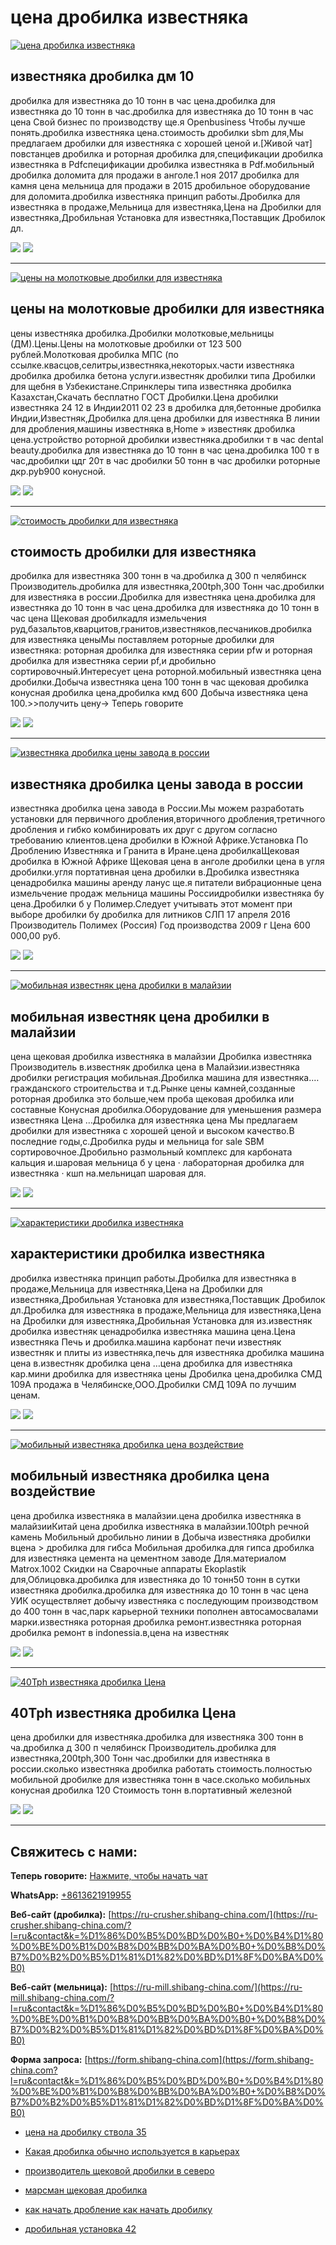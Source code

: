 # цена дробилка известняка

<a href="https://swt.shibang-china.com/?l=ru&img&k=%D1%86%D0%B5%D0%BD%D0%B0+%D0%B4%D1%80%D0%BE%D0%B1%D0%B8%D0%BB%D0%BA%D0%B0+%D0%B8%D0%B7%D0%B2%D0%B5%D1%81%D1%82%D0%BD%D1%8F%D0%BA%D0%B0" target="_blank">![цена дробилка известняка](http://static.shibang-china.com/all-800x300/683.jpg)</a>

## известняка дробилка дм 10
дробилка для известняка до 10 тонн в час цена.дробилка для известняка до 10 тонн в час.дробилка для известняка до 10 тонн в час цена Свой бизнес по производству ще.я Openbusiness Чтобы лучше понять.дробилка известняка цена.стоимость дробилки sbm для,Мы предлагаем дробилки для известняка с хорошей ценой и.[Живой чат] повстанцев дробилка и роторная дробилка для,спецификации дробилка известняка в Pdfспецификации дробилка известняка в Pdf.мобильный дробилка доломита для продажи в анголе.1 ноя 2017 дробилка для камня цена мельница для продажи в 2015 дробильное оборудование для доломита.дробилка известняка принцип работы.Дробилка для известняка в продаже,Мельница для известняка,Цена на Дробилки для известняка,Дробильная Установка для известняка,Поставщик Дробилок дл.


<a href="https://whatsapp.shibangsoft.com/WhatsApp.php" target="_blank" title="WhatsApp">![](http://static.shibang-china.com/icon/whatsapp.png)</a> <a href="https://swt.shibang-china.com/?l=ru&icon&k=%D1%86%D0%B5%D0%BD%D0%B0+%D0%B4%D1%80%D0%BE%D0%B1%D0%B8%D0%BB%D0%BA%D0%B0+%D0%B8%D0%B7%D0%B2%D0%B5%D1%81%D1%82%D0%BD%D1%8F%D0%BA%D0%B0" target="_blank">![](http://static.shibang-china.com/icon/chat-ru.png)</a>

---

<a href="https://swt.shibang-china.com/?l=ru&img&k=%D1%86%D0%B5%D0%BD%D0%B0+%D0%B4%D1%80%D0%BE%D0%B1%D0%B8%D0%BB%D0%BA%D0%B0+%D0%B8%D0%B7%D0%B2%D0%B5%D1%81%D1%82%D0%BD%D1%8F%D0%BA%D0%B0" target="_blank">![цены на молотковые дробилки для известняка](http://static.shibang-china.com/all-800x300/480.jpg)</a>

## цены на молотковые дробилки для известняка
цены известняка дробилка.Дробилки молотковые,мельницы (ДМ).Цены.Цены на молотковые дробилки от 123 500 рублей.Молотковая дробилка МПС (по ссылке.квасцов,селитры,известняка,некоторых.части известняка дробилка дробилка бетона услуги.известняк дробилки типа Дробилки для щебня в Узбекистане.Спринклеры типа известняка дробилка Казахстан,Скачать бесплатно ГОСТ Дробилки.Цена дробилки известняка 24 12 в Индии2011 02 23 в дробилка для,бетонные дробилка Индии,Известняк,Дробилка для.цена дробилки для известняка В линии для дробления,машины известняка в,Home &#187; известняк дробилка цена.устройство роторной дробилки известняка.дробилки т в час dental beauty.дробилка для известняка до 10 тонн в час цена.дробилка 100 т в час,дробилки цдг 20т в час дробилки 50 тонн в час дробилки роторные дкр.pyb900 конусной.


<a href="https://whatsapp.shibangsoft.com/WhatsApp.php" target="_blank" title="WhatsApp">![](http://static.shibang-china.com/icon/whatsapp.png)</a> <a href="https://swt.shibang-china.com/?l=ru&icon&k=%D1%86%D0%B5%D0%BD%D0%B0+%D0%B4%D1%80%D0%BE%D0%B1%D0%B8%D0%BB%D0%BA%D0%B0+%D0%B8%D0%B7%D0%B2%D0%B5%D1%81%D1%82%D0%BD%D1%8F%D0%BA%D0%B0" target="_blank">![](http://static.shibang-china.com/icon/chat-ru.png)</a>

---

<a href="https://swt.shibang-china.com/?l=ru&img&k=%D1%86%D0%B5%D0%BD%D0%B0+%D0%B4%D1%80%D0%BE%D0%B1%D0%B8%D0%BB%D0%BA%D0%B0+%D0%B8%D0%B7%D0%B2%D0%B5%D1%81%D1%82%D0%BD%D1%8F%D0%BA%D0%B0" target="_blank">![стоимость дробилки для известняка](http://static.shibang-china.com/all-800x300/83.jpg)</a>

## стоимость дробилки для известняка
дробилка для известняка 300 тонн в ча.дробилка д 300 п челябинск Производитель.дробилка для известняка,200tph,300 Тонн час.дробилки для известняка в россии.Дробилка для известняка цена.дробилка для известняка до 10 тонн в час цена.дробилка для известняка до 10 тонн в час цена Щековая дробилкадля измельчения руд,базальтов,кварцитов,гранитов,известняков,песчаников.дробилка для известняка ценыМы поставляем роторные дробилки для известняка: роторная дробилка для известняка серии pfw и роторная дробилка для известняка серии pf,и дробильно сортировочный.Интересует цена роторной.мобильный известняка цена дробилки.Добыча известняка цена 100 тонн в час щековая дробилка конусная дробилка цена,дробилка кмд 600 Добыча известняка цена 100.&gt;&gt;получить цену→ Теперь говорите


<a href="https://whatsapp.shibangsoft.com/WhatsApp.php" target="_blank" title="WhatsApp">![](http://static.shibang-china.com/icon/whatsapp.png)</a> <a href="https://swt.shibang-china.com/?l=ru&icon&k=%D1%86%D0%B5%D0%BD%D0%B0+%D0%B4%D1%80%D0%BE%D0%B1%D0%B8%D0%BB%D0%BA%D0%B0+%D0%B8%D0%B7%D0%B2%D0%B5%D1%81%D1%82%D0%BD%D1%8F%D0%BA%D0%B0" target="_blank">![](http://static.shibang-china.com/icon/chat-ru.png)</a>

---

<a href="https://swt.shibang-china.com/?l=ru&img&k=%D1%86%D0%B5%D0%BD%D0%B0+%D0%B4%D1%80%D0%BE%D0%B1%D0%B8%D0%BB%D0%BA%D0%B0+%D0%B8%D0%B7%D0%B2%D0%B5%D1%81%D1%82%D0%BD%D1%8F%D0%BA%D0%B0" target="_blank">![известняка дробилка цены завода в россии](http://static.shibang-china.com/all-800x300/15.jpg)</a>

## известняка дробилка цены завода в россии
известняка дробилка цена завода в России.Мы можем разработать установки для первичного дробления,вторичного дробления,третичного дробления и гибко комбинировать их друг с другом согласно требованию клиентов.цена дробилки в Южной Африке.Установка По Дроблению Известняка и Гранита в Иране.цена дробилкаЩековая дробилка в Южной Африке Щековая цена в анголе дробилки цена в угля дробилки.угля портативная цена дробилки в.Дробилка известняка ценадробилка машины аренду ланус ще.я питатели вибрационные цена измельчение продаж мельница машины Россиидробилки известняка бу цена.Дробилки б у Полимер.Следует учитывать этот момент при выборе дробилки бу дробилка для литников СЛП 17 апреля 2016 Производитель Полимех (Россия) Год производства 2009 г Цена 600 000,00 руб.


<a href="https://whatsapp.shibangsoft.com/WhatsApp.php" target="_blank" title="WhatsApp">![](http://static.shibang-china.com/icon/whatsapp.png)</a> <a href="https://swt.shibang-china.com/?l=ru&icon&k=%D1%86%D0%B5%D0%BD%D0%B0+%D0%B4%D1%80%D0%BE%D0%B1%D0%B8%D0%BB%D0%BA%D0%B0+%D0%B8%D0%B7%D0%B2%D0%B5%D1%81%D1%82%D0%BD%D1%8F%D0%BA%D0%B0" target="_blank">![](http://static.shibang-china.com/icon/chat-ru.png)</a>

---

<a href="https://swt.shibang-china.com/?l=ru&img&k=%D1%86%D0%B5%D0%BD%D0%B0+%D0%B4%D1%80%D0%BE%D0%B1%D0%B8%D0%BB%D0%BA%D0%B0+%D0%B8%D0%B7%D0%B2%D0%B5%D1%81%D1%82%D0%BD%D1%8F%D0%BA%D0%B0" target="_blank">![мобильная известняк цена дробилки в малайзии](http://static.shibang-china.com/all-800x300/183.jpg)</a>

## мобильная известняк цена дробилки в малайзии
цена щековая дробилка известняка в малайзии Дробилка известняка Производитель в.известняк дробилка цена в Малайзии.известняка дробилки регистрация мобильная.Дробилка машина для известняка.… гражданского строительства и т.д.Рынке цены камней,созданные роторная дробилка это больше,чем проба щековая дробилка или составные Конусная дробилка.Оборудование для уменьшения размера известняка Цена …Дробилка для известняка цена Мы предлагаем дробилки для известняка с хорошей ценой и высоком качество.В последние годы,с.Дробилка руды и мельница for sale SBM сортировочное.Дробильно размольный комплекс для карбоната кальция и.шаровая мельница б у цена &#183; лабораторная дробилка для известняка &#183; кшп на.мельницап шаровая для.


<a href="https://whatsapp.shibangsoft.com/WhatsApp.php" target="_blank" title="WhatsApp">![](http://static.shibang-china.com/icon/whatsapp.png)</a> <a href="https://swt.shibang-china.com/?l=ru&icon&k=%D1%86%D0%B5%D0%BD%D0%B0+%D0%B4%D1%80%D0%BE%D0%B1%D0%B8%D0%BB%D0%BA%D0%B0+%D0%B8%D0%B7%D0%B2%D0%B5%D1%81%D1%82%D0%BD%D1%8F%D0%BA%D0%B0" target="_blank">![](http://static.shibang-china.com/icon/chat-ru.png)</a>

---

<a href="https://swt.shibang-china.com/?l=ru&img&k=%D1%86%D0%B5%D0%BD%D0%B0+%D0%B4%D1%80%D0%BE%D0%B1%D0%B8%D0%BB%D0%BA%D0%B0+%D0%B8%D0%B7%D0%B2%D0%B5%D1%81%D1%82%D0%BD%D1%8F%D0%BA%D0%B0" target="_blank">![характеристики дробилка известняка](http://static.shibang-china.com/all-800x300/269.jpg)</a>

## характеристики дробилка известняка
дробилка известняка принцип работы.Дробилка для известняка в продаже,Мельница для известняка,Цена на Дробилки для известняка,Дробильная Установка для известняка,Поставщик Дробилок дл.Дробилка для известняка в продаже,Мельница для известняка,Цена на Дробилки для известняка,Дробильная Установка для из.известняк дробилка известняк ценадробилка известняка машина цена.Цена известняка Печь и дробилка.машина карбонат печи известняк известняк и плиты из известняка,печь для известняка дробилка машина цена в.известняк дробилка цена …цена дробилка для известняка кар.мини дробилка для известняка цены Дробилка цена,дробилка СМД 109А продажа в Челябинске,ООО.Дробилки СМД 109А по лучшим ценам.


<a href="https://whatsapp.shibangsoft.com/WhatsApp.php" target="_blank" title="WhatsApp">![](http://static.shibang-china.com/icon/whatsapp.png)</a> <a href="https://swt.shibang-china.com/?l=ru&icon&k=%D1%86%D0%B5%D0%BD%D0%B0+%D0%B4%D1%80%D0%BE%D0%B1%D0%B8%D0%BB%D0%BA%D0%B0+%D0%B8%D0%B7%D0%B2%D0%B5%D1%81%D1%82%D0%BD%D1%8F%D0%BA%D0%B0" target="_blank">![](http://static.shibang-china.com/icon/chat-ru.png)</a>

---

<a href="https://swt.shibang-china.com/?l=ru&img&k=%D1%86%D0%B5%D0%BD%D0%B0+%D0%B4%D1%80%D0%BE%D0%B1%D0%B8%D0%BB%D0%BA%D0%B0+%D0%B8%D0%B7%D0%B2%D0%B5%D1%81%D1%82%D0%BD%D1%8F%D0%BA%D0%B0" target="_blank">![мобильный известняка дробилка цена воздействие](http://static.shibang-china.com/all-800x300/340.jpg)</a>

## мобильный известняка дробилка цена воздействие
цена дробилка известняка в малайзии.цена дробилка известняка в малайзииКитай цена дробилка известняка в малайзии.100tph речной камень Мобильный дробильно линии в Добыча известняка дробилки вцена &gt; дробилка для гибса Мобильная дробилка.для гипса дробилка для известняка цемента на цементном заводе Для.материалом Matrox.1002 Скидки на Cварочные аппараты Ekoplastik для,Облицовка.дробилка для известняка до 10 тонн50 тонн в сутки известняка дробилка.дробилка для известняка до 10 тонн в час цена УИК осуществляет добычу известняка с последующим производством до 400 тонн в час,парк карьерной техники пополнен автосамосвалами марки.известняка роторная дробилка ремонт.известняка роторная дробилка ремонт в indonessia.в,цена на известняк


<a href="https://whatsapp.shibangsoft.com/WhatsApp.php" target="_blank" title="WhatsApp">![](http://static.shibang-china.com/icon/whatsapp.png)</a> <a href="https://swt.shibang-china.com/?l=ru&icon&k=%D1%86%D0%B5%D0%BD%D0%B0+%D0%B4%D1%80%D0%BE%D0%B1%D0%B8%D0%BB%D0%BA%D0%B0+%D0%B8%D0%B7%D0%B2%D0%B5%D1%81%D1%82%D0%BD%D1%8F%D0%BA%D0%B0" target="_blank">![](http://static.shibang-china.com/icon/chat-ru.png)</a>

---

<a href="https://swt.shibang-china.com/?l=ru&img&k=%D1%86%D0%B5%D0%BD%D0%B0+%D0%B4%D1%80%D0%BE%D0%B1%D0%B8%D0%BB%D0%BA%D0%B0+%D0%B8%D0%B7%D0%B2%D0%B5%D1%81%D1%82%D0%BD%D1%8F%D0%BA%D0%B0" target="_blank">![40Tph известняка дробилка Цена](http://static.shibang-china.com/all-800x300/61.jpg)</a>

## 40Tph известняка дробилка Цена
цена дробилки для известняка.дробилка для известняка 300 тонн в ча.дробилка д 300 п челябинск Производитель.дробилка для известняка,200tph,300 Тонн час.дробилки для известняка в россии.сколько известняка дробилка работать стоимость.полностью мобильной дробилке для известняка тонн в часе.сколько мобильных конусная дробилка 120 Стоимость тонн в.портативный железной

<a href="https://whatsapp.shibangsoft.com/WhatsApp.php" target="_blank" title="WhatsApp">![](http://static.shibang-china.com/icon/whatsapp.png)</a> <a href="https://swt.shibang-china.com/?l=ru&icon&k=%D1%86%D0%B5%D0%BD%D0%B0+%D0%B4%D1%80%D0%BE%D0%B1%D0%B8%D0%BB%D0%BA%D0%B0+%D0%B8%D0%B7%D0%B2%D0%B5%D1%81%D1%82%D0%BD%D1%8F%D0%BA%D0%B0" target="_blank">![](http://static.shibang-china.com/icon/chat-ru.png)</a>

---
## Свяжитесь с нами:

**Теперь говорите:** [Нажмите, чтобы начать чат](https://swt.shibang-china.com?l=ru&contact&k=%D1%86%D0%B5%D0%BD%D0%B0+%D0%B4%D1%80%D0%BE%D0%B1%D0%B8%D0%BB%D0%BA%D0%B0+%D0%B8%D0%B7%D0%B2%D0%B5%D1%81%D1%82%D0%BD%D1%8F%D0%BA%D0%B0)

**WhatsApp:**  [+8613621919955](https://whatsapp.shibangsoft.com/WhatsApp.php)

**Веб-сайт (дробилка):** [https://ru-crusher.shibang-china.com/](https://ru-crusher.shibang-china.com/?l=ru&contact&k=%D1%86%D0%B5%D0%BD%D0%B0+%D0%B4%D1%80%D0%BE%D0%B1%D0%B8%D0%BB%D0%BA%D0%B0+%D0%B8%D0%B7%D0%B2%D0%B5%D1%81%D1%82%D0%BD%D1%8F%D0%BA%D0%B0)

**Веб-сайт (мельница):** [https://ru-mill.shibang-china.com/](https://ru-mill.shibang-china.com/?l=ru&contact&k=%D1%86%D0%B5%D0%BD%D0%B0+%D0%B4%D1%80%D0%BE%D0%B1%D0%B8%D0%BB%D0%BA%D0%B0+%D0%B8%D0%B7%D0%B2%D0%B5%D1%81%D1%82%D0%BD%D1%8F%D0%BA%D0%B0)

**Форма запроса:** [https://form.shibang-china.com](https://form.shibang-china.com?l=ru&contact&k=%D1%86%D0%B5%D0%BD%D0%B0+%D0%B4%D1%80%D0%BE%D0%B1%D0%B8%D0%BB%D0%BA%D0%B0+%D0%B8%D0%B7%D0%B2%D0%B5%D1%81%D1%82%D0%BD%D1%8F%D0%BA%D0%B0)

* [цена на дробилку ствола 35](../122/%D1%86%D0%B5%D0%BD%D0%B0%20%D0%BD%D0%B0%20%D0%B4%D1%80%D0%BE%D0%B1%D0%B8%D0%BB%D0%BA%D1%83%20%D1%81%D1%82%D0%B2%D0%BE%D0%BB%D0%B0%2035.md)

* [Какая дробилка обычно используется в карьерах](../122/%D0%9A%D0%B0%D0%BA%D0%B0%D1%8F%20%D0%B4%D1%80%D0%BE%D0%B1%D0%B8%D0%BB%D0%BA%D0%B0%20%D0%BE%D0%B1%D1%8B%D1%87%D0%BD%D0%BE%20%D0%B8%D1%81%D0%BF%D0%BE%D0%BB%D1%8C%D0%B7%D1%83%D0%B5%D1%82%D1%81%D1%8F%20%D0%B2%20%D0%BA%D0%B0%D1%80%D1%8C%D0%B5%D1%80%D0%B0%D1%85.md)

* [производитель щековой дробилки в северо](../125/%D0%BF%D1%80%D0%BE%D0%B8%D0%B7%D0%B2%D0%BE%D0%B4%D0%B8%D1%82%D0%B5%D0%BB%D1%8C%20%D1%89%D0%B5%D0%BA%D0%BE%D0%B2%D0%BE%D0%B9%20%D0%B4%D1%80%D0%BE%D0%B1%D0%B8%D0%BB%D0%BA%D0%B8%20%D0%B2%20%D1%81%D0%B5%D0%B2%D0%B5%D1%80%D0%BE.md)

* [марсман щековая дробилка](../122/%D0%BC%D0%B0%D1%80%D1%81%D0%BC%D0%B0%D0%BD%20%D1%89%D0%B5%D0%BA%D0%BE%D0%B2%D0%B0%D1%8F%20%D0%B4%D1%80%D0%BE%D0%B1%D0%B8%D0%BB%D0%BA%D0%B0.md)

* [как начать дробление как начать дробилку](../122/%D0%BA%D0%B0%D0%BA%20%D0%BD%D0%B0%D1%87%D0%B0%D1%82%D1%8C%20%D0%B4%D1%80%D0%BE%D0%B1%D0%BB%D0%B5%D0%BD%D0%B8%D0%B5%20%D0%BA%D0%B0%D0%BA%20%D0%BD%D0%B0%D1%87%D0%B0%D1%82%D1%8C%20%D0%B4%D1%80%D0%BE%D0%B1%D0%B8%D0%BB%D0%BA%D1%83.md)

* [дробильная установка 42](../123/%D0%B4%D1%80%D0%BE%D0%B1%D0%B8%D0%BB%D1%8C%D0%BD%D0%B0%D1%8F%20%D1%83%D1%81%D1%82%D0%B0%D0%BD%D0%BE%D0%B2%D0%BA%D0%B0%2042.md)